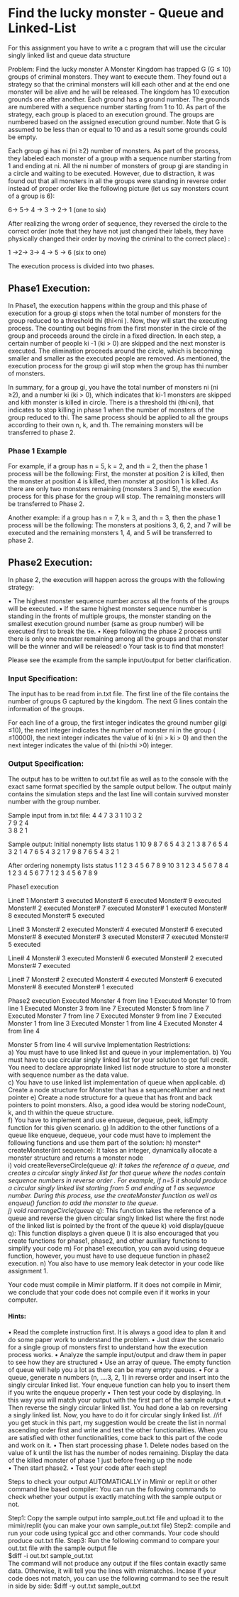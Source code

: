 # Find the lucky monster - Queue and Linked-List
For this assignment you have to write a c program that will use the circular singly linked list and queue data structure 

Problem: Find the lucky monster  A Monster Kingdom has trapped G (G ≤ 10) groups of criminal monsters. They want to execute them. They found out a strategy so that the criminal monsters will kill each other and at the end one  monster  will  be  alive  and  he  will  be  released.  The  kingdom  has  10  execution  grounds  one after  another.  Each  ground  has  a  ground  number.  The  grounds  are  numbered  with  a  sequence number  starting  from  1  to  10.  As  part  of  the  strategy,  each  group  is  placed  to  an  execution ground. The groups are numbered based on the assigned execution ground number. Note that G is assumed to be less than or equal to 10 and as a result some grounds could be empty.  

Each group gi has ni (ni ≥2) number of monsters. As part of the process, they labeled each monster of  a  group  with  a  sequence  number  starting  from  1  and  ending  at  ni.  All  the  ni  number  of monsters  of  group  gi  are  standing  in  a  circle  and  waiting  to  be  executed.  However,  due  to distraction,  it  was  found  out  that  all  monsters  in  all  the  groups  were  standing  in  reverse  order instead of proper order like the following picture (let us say monsters count of a group is 6): 
 
 6-> 5-> 4 -> 3 -> 2-> 1 
 (one to six)
 
After  realizing  the  wrong  order  of  sequence,  they  reversed  the  circle  to  the  correct  order  (note that they have not just changed their labels, they have physically changed their order by moving the criminal to the correct place) : 
 
1 ->2-> 3-> 4 -> 5 -> 6 
 (six to one)
 
The execution process is divided into two phases. 

## Phase1 Execution: 

In  Phase1,  the  execution  happens  within  the  group  and  this  phase  of  execution  for  a  group  gi stops when the total number of monsters for the group reduced to a threshold thi (thi<ni  ). Now, they will start the executing process. The counting out begins from the first monster in the circle of the group and proceeds around the circle in a fixed direction. In each step, a certain number of people  ki  -1  (ki  >  0)  are  skipped  and  the  next  monster  is  executed.  The  elimination  proceeds around the circle, which is becoming smaller and smaller as the executed people are removed. As mentioned,  the  execution  process  for  the  group  gi  will  stop  when  the  group  has  thi  number  of monsters. 

In summary, for a group gi, you have the total number of monsters ni (ni ≥2), and a number ki (ki > 0), which indicates that ki-1 monsters are skipped and kith monster is killed in circle. There is a threshold thi (thi<ni), that indicates to stop killing in phase 1 when the number of monsters of the group reduced to thi. The same process should be applied to all the groups according to their own n, k, and th. The remaining monsters will be transferred to phase 2. 

### Phase 1 Example 

For  example,  if  a  group  has  n  =  5,  k  =  2,  and  th  =  2,  then  the  phase  1  process  will  be  the following:  First, the monster at position 2 is killed, then the monster at position 4 is killed, then monster at position 1 is killed. As there are only two monsters remaining (monsters 3 and 5), the execution process  for  this  phase  for  the  group  will  stop. The  remaining  monsters  will  be  transferred  to Phase 2.

Another example: if a group has n = 7, k = 3, and th = 3, then the phase 1 process will be the following: The monsters at positions 3, 6, 2, and 7 will be executed and the remaining monsters 1, 4, and 5 will be transferred to phase 2. 
 
## Phase2 Execution: 
In phase 2, the execution will happen across the groups with the following strategy: 

• The  highest  monster  sequence  number  across  all  the  fronts  of  the  groups  will  be  executed. 
• If the same highest monster sequence number is standing in the fronts of multiple groups, the  monster  standing  on  the  smallest  execution  ground  number  (same as  group  number) will be executed first to break the tie. 
• Keep following the phase 2 process until there is only one monster remaining among all the groups and that monster will be the winner and will be released! o Your task is to find that monster!  

Please see the example from the sample input/output for better clarification. 

### Input Specification:  
The input has to be read from in.txt file. The first line of the file contains the number of groups G captured by the kingdom. The next G lines contain the information of the groups. 

For each line of a group, the first integer indicates the ground number gi(gi ≤10), the next integer indicates the number of monster ni in the group ( ≤10000), the next integer indicates the value of ki (ni > ki > 0) and then the next integer indicates the value of thi (ni>thi >0) integer. 

### Output Specification: 
The output has to be written to out.txt file as well as to the console with the exact same format specified by the sample output bellow. The output mainly contains the simulation steps and the last line will contain survived monster number with the group number. 

Sample input from in.txt file: 
4 
4 7 3 3 
1 10 3 2  
7 9 2 4  
3 8 2 1 
 
Sample output: 
Initial nonempty lists status 
1 10 9 8 7 6 5 4 3 2 1 
3 8 7 6 5 4 3 2 1 
4 7 6 5 4 3 2 1 
7 9 8 7 6 5 4 3 2 1 
 
After ordering nonempty lists status 
1 1 2 3 4 5 6 7 8 9 10 
3 1 2 3 4 5 6 7 8 
4 1 2 3 4 5 6 7 
7 1 2 3 4 5 6 7 8 9 
 
Phase1 execution 
 
Line# 1 
Monster# 3 executed 
Monster# 6 executed 
Monster# 9 executed 
Monster# 2 executed 
Monster# 7 executed 
Monster# 1 executed 
Monster# 8 executed 
Monster# 5 executed 
 
Line# 3 
Monster# 2 executed 
Monster# 4 executed 
Monster# 6 executed 
Monster# 8 executed 
Monster# 3 executed 
Monster# 7 executed 
Monster# 5 executed 
 
Line# 4 
Monster# 3 executed 
Monster# 6 executed 
Monster# 2 executed 
Monster# 7 executed 
 
Line# 7 
Monster# 2 executed 
Monster# 4 executed 
Monster# 6 executed 
Monster# 8 executed 
Monster# 1 executed 
 
Phase2 execution 
Executed Monster 4 from line 1 
Executed Monster 10 from line 1 
Executed Monster 3 from line 7 
Executed Monster 5 from line 7 
Executed Monster 7 from line 7 
Executed Monster 9 from line 7 
Executed Monster 1 from line 3 
Executed Monster 1 from line 4 
Executed Monster 4 from line 4 
 
Monster 5 from line 4 will survive 
Implementation Restrictions:  
a) You must have to use linked list and queue in your implementation. 
b) You  must  have  to  use  circular  singly linked  list  for  your  solution  to  get  full  credit. You need  to  declare  appropriate  linked  list  node  structure  to  store  a monster  with  sequence number as the data value.  
c) You have to use linked list implementation of queue when applicable. 
d) Create a node structure for Monster that has a sequenceNumber and next pointer 
e) Create  a  node  structure  for  a  queue  that  has  front  and  back  pointers  to  point  monsters. Also, a good idea would be storing nodeCount, k, and th within the queue structure.  
f) You have to implement and use enqueue, dequeue, peek, isEmpty function for this given scenario. 
g) In addition to the other functions of a queue like enqueue, dequeue, your code must have to implement the following functions and use them part of the solution: 
h)  monster* createMonster(int sequence): It takes an integer, dynamically allocate a monster structure and returns a monster node  
i)  void createReverseCircle(queue *q): It takes the reference of a queue, and creates a circular singly linked list for that queue where the nodes contain sequence numbers in reverse order . For example, if n=5 it should produce a circular singly linked list starting from 5 and ending at 1 as sequence number. During this process, use the createMonster function as well as enqueu() function to add the monster to the queue.  
j)  void rearrangeCircle(queue* q): This function takes the reference of a queue and reverse the given circular singly linked list where the first node of the linked list is pointed by the front of the queue 
k)  void display(queue q): This function displays a given queue 
l) It is also encouraged that you create functions for phase1, phase2, and other auxiliary functions to simplify your code 
m)  For phase1 execution, you can avoid using dequeue function, however, you must have to use dequeue function in phase2 execution. 
n) You also have to use memory leak detector in your code like assignment 1. 
 
 
Your  code  must  compile  in  Mimir  platform.  If  it  does  not  compile  in  Mimir,  we  conclude  that your code does not compile even if it works in your computer. 
#### Hints: 
• Read the complete instruction first. It is always a good idea to plan it and do some paper work to understand the problem. 
• Just  draw  the  scenario  for  a  single  group  of  monsters  first  to  understand  how  the execution process works. 
• Analyze the sample input/output and draw them in paper to see how they are structured 
• Use  an  array  of  queue.  The  empty  function  of  queue  will  help  you  a  lot  as there can  be  many empty queues. 
• For a queue, generate n numbers (n, ....3, 2, 1) in reverse order and insert into the singly circular  linked  list.  Your  enqueue  function  can  help  you  to  insert  them  if  you  write  the enqueue properly 
• Then test your code by displaying. In this way you will match your output with the first part of the sample output 
• Then  reverse  the  singly  circular  linked  list.  You  had  done  a  lab  on  reversing  a  singly  linked list. Now, you have to do it for circular singly linked list. //if you get stuck in this part, my suggestion would be create the list in normal ascending order first and write and test the other functionalities. When you are satisfied with other functionalities, come back to this part of the code and work on it. 
• Then start processing phase 1. Delete nodes based on the value of k until the list has the number of nodes remaining. Display the data of the killed monster of phase 1 just before freeing up the node  
• Then start phase2. 
• Test your code after each step! 
 
Steps to check your output AUTOMATICALLY in Mimir or repl.it or other command line based compiler: You can run the following commands to check whether your output is exactly matching with the sample output or not. 

Step1: Copy the sample output into sample_out.txt file and upload it to the mimir/replit (you can make your own sample_out.txt file) 
Step2:  compile  and  run  your  code  using  typical  gcc  and  other  commands.  Your  code  should  produce out.txt file. 
Step3:  Run the following command to compare your out.txt file with the sample output file  
$diff -i out.txt sample_out.txt  
The  command  will  not  produce  any  output  if  the  files  contain  exactly  same  data.  Otherwise,  it  will tell you the lines with mismatches. Incase if your code does not match, you can use the following command to see the result in side by side: 
$diff -y out.txt sample_out.txt

